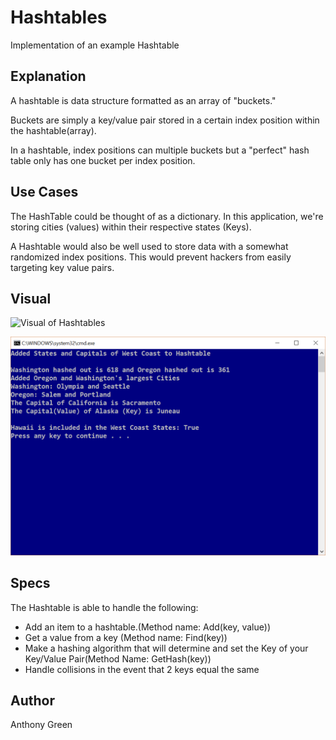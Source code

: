 ﻿# Hashtables
Implementation of an example Hashtable

## Explanation
A hashtable is data structure formatted as an array of "buckets."

Buckets are simply a key/value pair stored in a certain index position within the hashtable(array). 

In a hashtable, index positions can multiple buckets but a "perfect" hash table only has one bucket per index position.

## Use Cases
The HashTable could be thought of as a dictionary. In this application, we're storing cities (values) within their respective states (Keys). 

A Hashtable would also be well used to store data with a somewhat randomized index positions. This would prevent hackers from easily targeting key value pairs. 
 
## Visual
![Visual of Hashtables](http)

![Visual of ConsoleApp](https://github.com/cascadianrebel/data-structures-and-algorithms/blob/master/assets/HashTableConsole.PNG)

## Specs
The Hashtable is able to handle the following:

- Add an item to a hashtable.(Method name: Add(key, value))
- Get a value from a key (Method name: Find(key))
- Make a hashing algorithm that will determine and set the Key of your Key/Value Pair(Method Name: GetHash(key))
- Handle collisions in the event that 2 keys equal the same

## Author
Anthony Green
